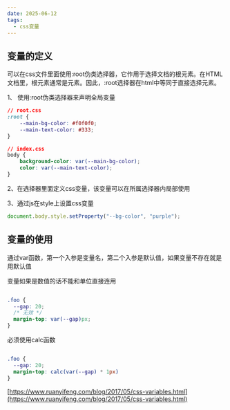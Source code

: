 ```yaml
---
date: 2025-06-12
tags:
  - css变量
---
```



## 变量的定义
可以在css文件里面使用:root伪类选择器，它作用于选择文档的根元素。在HTML文档里，根元素通常是<html>元素。因此，:root选择器在html中等同于直接选择<html>元素。

1、 使用:root伪类选择器来声明全局变量

```css
// root.css
:root {
    --main-bg-color: #f0f0f0;
    --main-text-color: #333;
}

// index.css
body {
    background-color: var(--main-bg-color);
    color: var(--main-text-color);
}
```

2、在选择器里面定义css变量，该变量可以在所属选择器内局部使用

3、通过js在style上设置css变量
```js
document.body.style.setProperty("--bg-color", "purple");
```

## 变量的使用
通过var函数，第一个入参是变量名，第二个入参是默认值，如果变量不存在就是用默认值

变量如果是数值的话不能和单位直接连用

```css

.foo {
  --gap: 20;
  /* 无效 */
  margin-top: var(--gap)px;
}
```

必须使用calc函数

```css

.foo {
  --gap: 20;
  margin-top: calc(var(--gap) * 1px)
}
```



[https://www.ruanyifeng.com/blog/2017/05/css-variables.html](https://www.ruanyifeng.com/blog/2017/05/css-variables.html)

